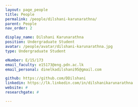 ```yaml
---
layout: page_people
title: People
permalink: /people/dilshani-karunarathna/
parent: People
nav_order: 2

display_name: Dilshani Karunarathna
position: Undergraduate Student
avatar: /people/avatar/dilshani-karunarathna.jpg
type: Undergraduate Student

eNumber: E/15/173
email_faculty: e15173@eng.pdn.ac.lk
email_personal: dinelkadilshani95@gmail.com

github: https://github.com/DDilshani
linkedin: https://lk.linkedin.com/in/dilshanikarunarathna
website: #
researchgate: #

---
```

